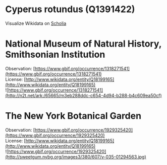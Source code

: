 
Cyperus rotundus (Q1391422)
===========================
  
Visualize Wikidata on [Scholia](https://scholia.toolforge.org/taxon/Q1391422)
# National Museum of Natural History, Smithsonian Institution
  
Observation: [https://www.gbif.org/occurrence/1318271541](https://www.gbif.org/occurrence/1318271541)  
License: [http://www.wikidata.org/entity/Q18199165](http://www.wikidata.org/entity/Q18199165)  
![https://www.gbif.org/occurrence/1318271541](http://n2t.net/ark:/65665/m3eb288ddc-c654-4d94-b288-b4c609ea50cf)
# The New York Botanical Garden
  
Observation: [https://www.gbif.org/occurrence/1929325420](https://www.gbif.org/occurrence/1929325420)  
License: [http://www.wikidata.org/entity/Q18199165](http://www.wikidata.org/entity/Q18199165)  
![https://www.gbif.org/occurrence/1929325420](http://sweetgum.nybg.org/images3/380/607/v-035-01294563.jpg)